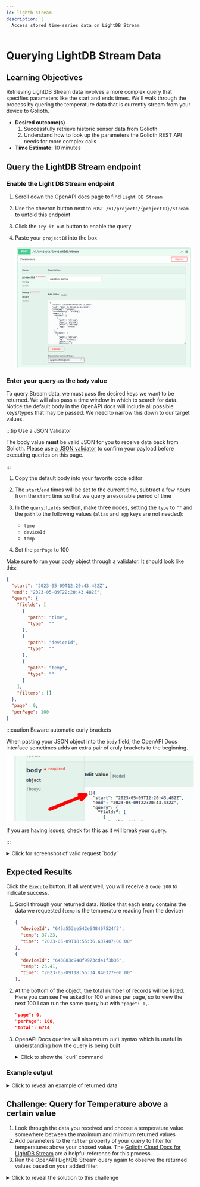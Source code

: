 ```yaml
---
id: lightb-stream
description: |
  Access stored time-series data on LightDB Stream
---
```


# Querying LightDB Stream Data

## Learning Objectives

Retrieving LightDB Stream data involves a more complex query that specifies
parameters like the start and ends times. We'll walk through the process by
quering the temperature data that is currently stream from your device to
Golioth.

* **Desired outcome(s)**
  1. Successfully retrieve historic sensor data from Golioth
  2. Understand how to look up the parameters the Golioth REST API needs for
     more complex calls
* **Time Estimate:** 10 minutes

## Query the LightDB Stream endpoint

### Enable the Light DB Stream endpoint

1. Scroll down the OpenAPI docs page to find `Light DB Stream`
2. Use the chevron button next to `POST /v1/projects/{projectID}/stream` to
   unfold this endpoint
3. Click the `Try it out` button to enable the query
4. Paste your `projectId` into the box

    ![Golioth OpenAPI Light DB Stream Endpoint](./assets/golioth-openapi-docs-lightdb-stream-default.jpg)

### Enter your query as the `body` value

To query Stream data, we must pass the desired keys we want to be returned. We
will also pass a time window in which to search for data. Notice the default
body in the OpenAPI docs will include all possible keys/types that may be
passed. We need to narrow this down to our target values.

:::tip Use a JSON Validator

The body value **must** be valid JSON for you to receive data back from Golioth.
Please use [a JSON
validator](https://duckduckgo.com/?t=lm&q=json+validator&ia=answer) to confirm
your payload before executing queries on this page.

:::

1. Copy the default body into your favorite code editor
2. The `start`/`end` times will be set to the current time, subtract a few hours
   from the `start` time so that we query a resonable period of time
3. In the `query`:`fields` section, make three nodes, setting the `type` to `""`
   and the `path` to the following values (`alias` and `agg` keys are not
   needed):

    * `time`
    * `deviceId`
    * `temp`

4. Set the `perPage` to 100

Make sure to run your body object through a validator. It should look like this:

``` json
{
  "start": "2023-05-09T12:20:43.482Z",
  "end": "2023-05-09T22:20:43.482Z",
  "query": {
    "fields": [
      {
        "path": "time",
        "type": ""
      },
      {
        "path": "deviceId",
        "type": ""
      },
      {
        "path": "temp",
        "type": ""
      }
    ],
    "filters": []
  },
  "page": 0,
  "perPage": 100
}
```

:::caution Beware automatic curly brackets

When pasting your JSON object into the `body` field, the OpenAPI Docs interface
sometimes adds an extra pair of cruly brackets to the beginning.

![Unwanted curly brackets](./assets/golioth-openapi-docs-lightdb-stream-bad-brackets.jpg)

If you are having issues, check for this as it will break your query.

:::

<details>
    <summary>Click for screenshot of valid request `body`</summary>

![Golioth OpenAPI LightDB Stream Query](./assets/golioth-openapi-docs-lightdb-stream-query.jpg)

</details>

## Expected Results

Click the `Execute` button. If all went well, you will receive a `Code 200` to
indicate success.

1. Scroll through your returned data. Notice that each entry contains the data
   we requested (`temp` is the temperature reading from the device)

    ```json
    {
      "deviceId": "645a553ee542e648467524f3",
      "temp": 37.23,
      "time": "2023-05-09T18:55:36.637407+00:00"
    },
    {
      "deviceId": "643883c948f9973cd41f3b36",
      "temp": 25.41,
      "time": "2023-05-09T18:55:34.840327+00:00"
    },
    ```
2. At the bottom of the object, the total number of records will be listed. Here
   you can see I've asked for 100 entries per page, so to view the next 100 I
   can run the same query but with `"page": 1,`.

    ```json
    "page": 0,
    "perPage": 100,
    "total": 6714
    ```
4. OpenAPI Docs queries will also return `curl` syntax which is useful in
   understanding how the query is being built

    <details>
        <summary>Click to show the `curl` command</summary>

    ```shell
    curl -X 'POST' \
      'https://api.golioth.io/v1/projects/weather-demo/stream' \
      -H 'accept: application/json' \
      -H 'x-api-key: UpIdF4umpAQkBkhLcxzcT5R0ZFt4Oqin' \
      -H 'Content-Type: application/json' \
      -d '{
      "start": "2023-05-09T12:20:43.482Z",
      "end": "2023-05-09T22:20:43.482Z",
      "query": {
        "fields": [
          {
            "path": "time",
            "type": ""
          },
          {
            "path": "deviceId",
            "type": ""
          },
          {
            "path": "temp",
            "type": ""
          }
        ],
        "filters": [
          {
            "path": "temp",
            "op": ">=",
            "value": 32
          }
        ]
      },
      "page": 0,
      "perPage": 100
    }'
    ```
    </details>

### Example output

<details>
    <summary>Click to reveal an example of returned data</summary>

```json
{
  "list": [
    {
      "id": "643883c948f9973cd41f3b36",
      "hardwareIds": [
        "20230413223553-esp32"
      ],
      "name": "esp32",
      "createdAt": "2023-04-13T22:35:53.085Z",
      "updatedAt": "2023-04-17T15:15:30.618Z",
      "tagIds": [],
      "blueprintId": "643d621af272169b4557ee72",
      "data": null,
      "lastReport": "2023-05-09T14:25:56.258Z",
      "status": "-",
      "metadata": {
        "update": {},
        "status": "-",
        "lastReport": "2023-05-09T14:25:56.258Z",
        "lastSeenOnline": "2023-05-09T14:13:29.795Z",
        "lastSeenOffline": "2023-05-08T21:58:25.505Z",
        "lastSettingsStatus": null
      },
      "enabled": true
    },
    {
      "id": "6439b719f272169b4557ee4a",
      "hardwareIds": [
        "20230414202705-nxp1060"
      ],
      "name": "nxp1060",
      "createdAt": "2023-04-14T20:27:05.493Z",
      "updatedAt": "2023-04-17T15:15:46.722Z",
      "tagIds": [],
      "blueprintId": "643d6276f272169b4557ee74",
      "data": null,
      "lastReport": "2023-05-08T16:48:22.660Z",
      "status": "-",
      "metadata": {
        "update": {},
        "status": "-",
        "lastReport": "2023-05-08T16:48:22.660Z",
        "lastSeenOnline": "2023-05-08T16:45:02.432Z",
        "lastSeenOffline": "2023-05-08T17:48:25.322Z",
        "lastSettingsStatus": null
      },
      "enabled": true
    },
    {
      "id": "6439b7f6f272169b4557ee4c",
      "hardwareIds": [
        "20230414203046-nrf9160"
      ],
      "name": "nrf9160",
      "createdAt": "2023-04-14T20:30:46.929Z",
      "updatedAt": "2023-04-17T15:16:26.486Z",
      "tagIds": [],
      "blueprintId": "643d61f4f272169b4557ee71",
      "data": null,
      "lastReport": "2023-05-08T19:19:20.363Z",
      "status": "-",
      "metadata": {
        "update": {},
        "status": "-",
        "lastReport": "2023-05-08T19:19:20.363Z",
        "lastSeenOnline": "2023-05-08T19:15:28.197Z",
        "lastSeenOffline": "2023-05-08T20:19:23.747Z",
        "lastSettingsStatus": null
      },
      "enabled": true
    },
    {
      "id": "64592869c9444e3259516d9f",
      "hardwareIds": [
        "20230508165049-nxp1024"
      ],
      "name": "nxp1024",
      "createdAt": "2023-05-08T16:50:49.094Z",
      "updatedAt": "2023-05-08T16:50:49.094Z",
      "tagIds": [],
      "data": null,
      "lastReport": "2023-05-09T14:16:31.529Z",
      "status": "-",
      "metadata": {
        "update": {},
        "status": "-",
        "lastReport": "2023-05-09T14:16:31.529Z",
        "lastSeenOnline": "2023-05-09T14:14:06.431Z",
        "lastSeenOffline": "2023-05-09T14:16:36.478Z",
        "lastSettingsStatus": null
      },
      "enabled": true
    },
    {
      "id": "645a553ee542e648467524f3",
      "hardwareIds": [
        "20230509141422-nrf7002dk"
      ],
      "name": "nrf7002dk",
      "createdAt": "2023-05-09T14:14:22.319Z",
      "updatedAt": "2023-05-09T14:14:22.319Z",
      "tagIds": [],
      "data": null,
      "lastReport": "2023-05-09T14:25:57.011Z",
      "status": "-",
      "metadata": {
        "update": {},
        "status": "-",
        "lastReport": "2023-05-09T14:25:57.011Z",
        "lastSeenOnline": "2023-05-09T14:19:35.881Z",
        "lastSeenOffline": null,
        "lastSettingsStatus": null
      },
      "enabled": true
    }
  ],
  "page": 0,
  "perPage": 100,
  "total": 5
}
```
</details>

## Challenge: Query for Temperature above a certain value

1. Look through the data you received and choose a temperature value somewhere
   between the maximum and minimum returned values
2. Add parameters to the `filter` property of your query to filter for
   temperatures above your chosed value. The [Golioth Cloud Docs for LightDB
   Stream](https://docs.golioth.io/cloud/services/lightdb-stream/querying-data)
   are a helpful reference for this process.
3. Run the OpenAPI LightDB Stream query again to observe the returned values
   based on your added filter.

<details>
    <summary>Click to reveal the solution to this challenge</summary>

```json
    "filters": [
      {
        "path": "temp",
        "op": ">=",
        "value": 32
      }
    ]
```
</details>
